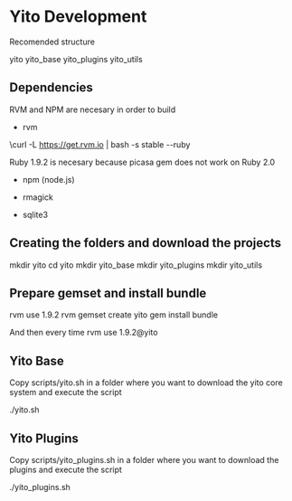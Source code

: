 Yito Development
================

Recomended structure

yito
  yito_base
  yito_plugins
  yito_utils

Dependencies
------------

RVM and NPM are necesary in order to build

* rvm

\curl -L https://get.rvm.io | bash -s stable --ruby

Ruby 1.9.2 is necesary because picasa gem does not work on Ruby 2.0

* npm (node.js)

* rmagick

* sqlite3

Creating the folders and download the projects
----------------------------------------------

mkdir yito
cd yito
mkdir yito_base
mkdir yito_plugins
mkdir yito_utils

Prepare gemset and install bundle
---------------------------------

rvm use 1.9.2
rvm gemset create yito
gem install bundle

And then every time
rvm use 1.9.2@yito


Yito Base
---------

Copy scripts/yito.sh in a folder where you want to download the yito core system and execute the script

  ./yito.sh 

Yito Plugins
------------

Copy scripts/yito_plugins.sh in a folder where you want to download the plugins and execute the script

  ./yito_plugins.sh
 
